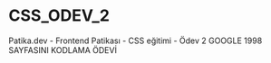 # CSS_ODEV_2
Patika.dev - Frontend Patikası - CSS eğitimi - Ödev 2 
GOOGLE 1998 SAYFASINI KODLAMA ÖDEVİ
